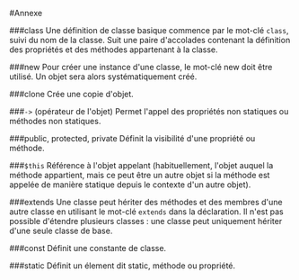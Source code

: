 #Annexe

###class
Une définition de classe basique commence par le mot-clé `class`, suivi du nom de la classe. 
Suit une paire d'accolades contenant la définition des propriétés et des méthodes appartenant à la classe.

###new
Pour créer une instance d'une classe, le mot-clé new doit être utilisé. 
Un objet sera alors systématiquement créé.

###clone
Crée une copie d'objet.

###`->` (opérateur de l'objet)
Permet l'appel des propriétés non statiques ou méthodes non statiques.

###public, protected, private
Définit la visibilité d'une propriété ou méthode.

###`$this`
Référence à l'objet appelant (habituellement, l'objet auquel la méthode appartient, mais ce peut être un autre objet si la méthode est appelée de manière statique depuis le contexte d'un autre objet).

###extends
Une classe peut hériter des méthodes et des membres d'une autre classe en utilisant le mot-clé `extends` dans la déclaration.
Il n'est pas possible d'étendre plusieurs classes : une classe peut uniquement hériter d'une seule classe de base.

###const
Définit une constante de classe.

###static
Définit un élement dit static, méthode ou propriété.


